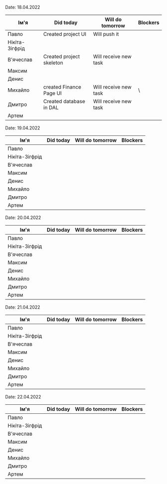 Date: 18.04.2022

|     Ім'я       | Did today | Will do tomorrow | Blockers |
| -------------- | --------- | ---------------- | -------- |
| Павло          |Created project UI | Will push it
| Нікіта-Зігфрід |
| В'ячеслав      |Created project skeleton | Will receive new task |
| Максим         |
| Денис          |
| Михайло        |created Finance Page UI| Will receive new task|\
| Дмитро         |Created database in DAL | Will receive new task |
| Артем          |



Date: 19.04.2022

|     Ім'я       | Did today | Will do tomorrow | Blockers |
| -------------- | --------- | ---------------- | -------- |
| Павло          |
| Нікіта-Зігфрід |
| В'ячеслав      |
| Максим         |
| Денис          |
| Михайло        |
| Дмитро         |
| Артем          |



Date: 20.04.2022

|     Ім'я       | Did today | Will do tomorrow | Blockers |
| -------------- | --------- | ---------------- | -------- |
| Павло          |
| Нікіта-Зігфрід |
| В'ячеслав      |
| Максим         |
| Денис          |
| Михайло        |
| Дмитро         |
| Артем          |



Date: 21.04.2022

|     Ім'я       | Did today | Will do tomorrow | Blockers |
| -------------- | --------- | ---------------- | -------- |
| Павло          |
| Нікіта-Зігфрід |
| В'ячеслав      |
| Максим         |
| Денис          |
| Михайло        |
| Дмитро         |
| Артем          |



Date: 22.04.2022

|     Ім'я       | Did today | Will do tomorrow | Blockers |
| -------------- | --------- | ---------------- | -------- |
| Павло          |
| Нікіта-Зігфрід |
| В'ячеслав      |
| Максим         |
| Денис          |
| Михайло        |
| Дмитро         |
| Артем          |


